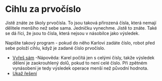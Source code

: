 # Cihlu za prvočíslo

Jistě znáte ze školy prvočísla. To jsou taková přirozená čísla, která nemají dělitele menšího než sebe sama.
Jedničku vynechme. Jistě to znáte. Také se dá říci, že jsou to čísla, která nejsou v násobilce jako výsledek.

Napište takový program - pokud do něho Karlovi zadáte číslo, robot před sebe položí cihlu, když je zadané číslo prvočíslo.
  

- [Vyřeš sám](karel.html?Prvocislo_zkus) -Nápověda: Karel počítá jen s celými čísly, takže výsledek dělení je zaokrouhlený dolů, pokud to není celé číslo. Při zpětném vynásobení je tedy výsledek operace menší než původní hodnota.
- [Ukaž řešení](karel.html?Prvocislo)

